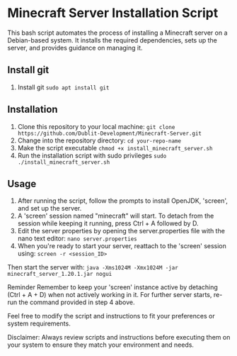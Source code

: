 
# Minecraft Server Installation Script

This bash script automates the process of installing a Minecraft server on a Debian-based system. It installs the required dependencies, sets up the server, and provides guidance on managing it.

## Install git
1. Install git
   `sudo apt install git`

## Installation

1. Clone this repository to your local machine:
   `git clone https://github.com/Dublit-Development/Minecraft-Server.git`
2. Change into the repository directory:
  `cd your-repo-name`
3. Make the script executable
  `chmod +x install_minecraft_server.sh`
4. Run the installation script with sudo privileges
   `sudo ./install_minecraft_server.sh`

## Usage
1. After running the script, follow the prompts to install OpenJDK, 'screen', and set up the server.
2. A 'screen' session named "minecraft" will start. To detach from the session while keeping it running, press Ctrl + A followed by D.
3. Edit the server properties by opening the server.properties file with the nano text editor:
  `nano server.properties`
4. When you're ready to start your server, reattach to the 'screen' session using:
  `screen -r <session_ID>`

Then start the server with:
`java -Xms1024M -Xmx1024M -jar minecraft_server_1.20.1.jar nogui`

Reminder
Remember to keep your 'screen' instance active by detaching (Ctrl + A + D) when not actively working in it. For further server starts, re-run the command provided in step 4 above.

Feel free to modify the script and instructions to fit your preferences or system requirements.

Disclaimer: Always review scripts and instructions before executing them on your system to ensure they match your environment and needs.
